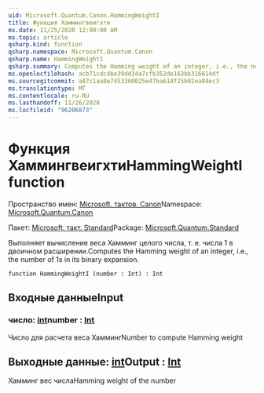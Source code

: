 ```yaml
---
uid: Microsoft.Quantum.Canon.HammingWeightI
title: Функция Хаммингвеигхти
ms.date: 11/25/2020 12:00:00 AM
ms.topic: article
qsharp.kind: function
qsharp.namespace: Microsoft.Quantum.Canon
qsharp.name: HammingWeightI
qsharp.summary: Computes the Hamming weight of an integer, i.e., the number of 1s in its binary expansion.
ms.openlocfilehash: acb71cdc4be39dd34a7cfb352de163bb316614df
ms.sourcegitcommit: a87c1aa8e7453360025e47ba614f25b02ea84ec3
ms.translationtype: MT
ms.contentlocale: ru-RU
ms.lasthandoff: 11/26/2020
ms.locfileid: "96206873"
---
```

# <a name="hammingweighti-function"></a><span data-ttu-id="9308f-102">Функция Хаммингвеигхти</span><span class="sxs-lookup"><span data-stu-id="9308f-102">HammingWeightI function</span></span>

<span data-ttu-id="9308f-103">Пространство имен: [Microsoft. тактов. Canon](xref:Microsoft.Quantum.Canon)</span><span class="sxs-lookup"><span data-stu-id="9308f-103">Namespace: [Microsoft.Quantum.Canon](xref:Microsoft.Quantum.Canon)</span></span>

<span data-ttu-id="9308f-104">Пакет: [Microsoft. такт. Standard](https://nuget.org/packages/Microsoft.Quantum.Standard)</span><span class="sxs-lookup"><span data-stu-id="9308f-104">Package: [Microsoft.Quantum.Standard](https://nuget.org/packages/Microsoft.Quantum.Standard)</span></span>


<span data-ttu-id="9308f-105">Выполняет вычисление веса Хамминг целого числа, т. е. числа 1 в двоичном расширении.</span><span class="sxs-lookup"><span data-stu-id="9308f-105">Computes the Hamming weight of an integer, i.e., the number of 1s in its binary expansion.</span></span>

```qsharp
function HammingWeightI (number : Int) : Int
```


## <a name="input"></a><span data-ttu-id="9308f-106">Входные данные</span><span class="sxs-lookup"><span data-stu-id="9308f-106">Input</span></span>

### <a name="number--int"></a><span data-ttu-id="9308f-107">число: [int](xref:microsoft.quantum.lang-ref.int)</span><span class="sxs-lookup"><span data-stu-id="9308f-107">number : [Int](xref:microsoft.quantum.lang-ref.int)</span></span>

<span data-ttu-id="9308f-108">Число для расчета веса Хамминг</span><span class="sxs-lookup"><span data-stu-id="9308f-108">Number to compute Hamming weight</span></span>



## <a name="output--int"></a><span data-ttu-id="9308f-109">Выходные данные: [int](xref:microsoft.quantum.lang-ref.int)</span><span class="sxs-lookup"><span data-stu-id="9308f-109">Output : [Int](xref:microsoft.quantum.lang-ref.int)</span></span>

<span data-ttu-id="9308f-110">Хамминг вес числа</span><span class="sxs-lookup"><span data-stu-id="9308f-110">Hamming weight of the number</span></span>